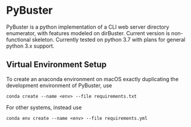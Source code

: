 # PyBuster

PyBuster is a python implementation of a CLI web server directory enumerator, with features modeled on dirBuster. Current version is non-functional skeleton. Currently tested on python 3.7 with plans for general python 3.x support.

## Virtual Environment Setup

To create an anaconda environment on macOS exactly duplicating the development environment of PyBuster, use
```shell
conda create --name <env> --file requirements.txt
```
For other systems, instead use
```shell
conda env create --name <env> --file requirements.yml
```